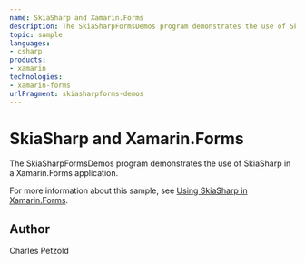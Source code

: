 ```yaml
---
name: SkiaSharp and Xamarin.Forms
description: The SkiaSharpFormsDemos program demonstrates the use of SkiaSharp in a Xamarin.Forms application.  For more information about this sample, see [Usi...
topic: sample
languages:
- csharp
products:
- xamarin
technologies:
- xamarin-forms
urlFragment: skiasharpforms-demos
---
```

SkiaSharp and Xamarin.Forms
================

The SkiaSharpFormsDemos program demonstrates the use of SkiaSharp in a Xamarin.Forms application.

For more information about this sample, see [Using SkiaSharp in Xamarin.Forms](https://docs.microsoft.com/en-us/xamarin/xamarin-forms/user-interface/graphics/skiasharp/).

Author
------
Charles Petzold